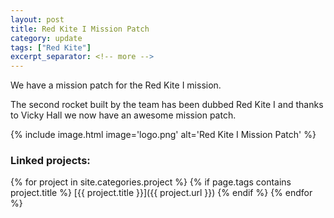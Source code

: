 ```yaml
---
layout: post
title: Red Kite I Mission Patch
category: update
tags: ["Red Kite"]
excerpt_separator: <!-- more -->
---
```


We have a mission patch for the Red Kite I mission.

<!-- more -->

The second rocket built by the team has been dubbed Red Kite I and thanks to Vicky Hall we now have an awesome mission patch.

{% include image.html image='logo.png' alt='Red Kite I Mission Patch' %}

### Linked projects:
{% for project in site.categories.project %}
{% if page.tags contains project.title %}
[{{ project.title }}]({{ project.url }})
{% endif %}
{% endfor %}
